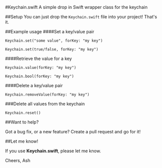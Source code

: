 #Keychain.swift
A simple drop in Swift wrapper class for the keychain

##Setup
You can just drop the `Keychain.swift` file into your project! That's it.

##Example usage
####Set a key/value pair

`Keychain.set("some value", forKey: "my key")`

`Keychain.set(true/false, forKey: "my key")`

####Retrieve the value for a key

`Keychain.value(forKey: "my key")`

`Keychain.bool(forKey: "my key")`

####Delete a key/value pair

`Keychain.removeValue(forKey: "my key")`

###Delete all values from the keychain

`Keychain.reset()`

##Want to help?

Got a bug fix, or a new feature? Create a pull request and go for it!

##Let me know!

If you use **Keychain.swift**, please let me know.

Cheers,
Ash
